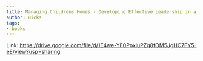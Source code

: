 ```yaml
---
title: Managing Childrens Homes - Developing Effective Leadership in a Small Organization
author: Hicks
tags: 
- books
---
```


Link: https://drive.google.com/file/d/1E4we-YF0PpxluPZq8fOM5JgHC7FY5-eE/view?usp=sharing

